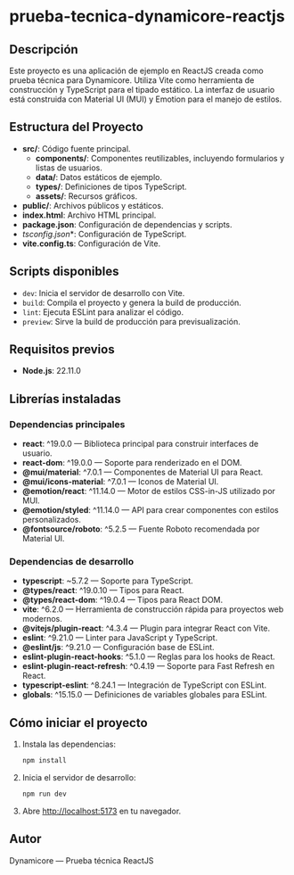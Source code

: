 # prueba-tecnica-dynamicore-reactjs

## Descripción

Este proyecto es una aplicación de ejemplo en ReactJS creada como prueba técnica para Dynamicore. Utiliza Vite como herramienta de construcción y TypeScript para el tipado estático. La interfaz de usuario está construida con Material UI (MUI) y Emotion para el manejo de estilos.

## Estructura del Proyecto

- **src/**: Código fuente principal.
  - **components/**: Componentes reutilizables, incluyendo formularios y listas de usuarios.
  - **data/**: Datos estáticos de ejemplo.
  - **types/**: Definiciones de tipos TypeScript.
  - **assets/**: Recursos gráficos.
- **public/**: Archivos públicos y estáticos.
- **index.html**: Archivo HTML principal.
- **package.json**: Configuración de dependencias y scripts.
- **tsconfig*.json**: Configuración de TypeScript.
- **vite.config.ts**: Configuración de Vite.

## Scripts disponibles

- `dev`: Inicia el servidor de desarrollo con Vite.
- `build`: Compila el proyecto y genera la build de producción.
- `lint`: Ejecuta ESLint para analizar el código.
- `preview`: Sirve la build de producción para previsualización.

## Requisitos previos

- **Node.js**: 22.11.0

## Librerías instaladas

### Dependencias principales

- **react**: ^19.0.0 — Biblioteca principal para construir interfaces de usuario.
- **react-dom**: ^19.0.0 — Soporte para renderizado en el DOM.
- **@mui/material**: ^7.0.1 — Componentes de Material UI para React.
- **@mui/icons-material**: ^7.0.1 — Iconos de Material UI.
- **@emotion/react**: ^11.14.0 — Motor de estilos CSS-in-JS utilizado por MUI.
- **@emotion/styled**: ^11.14.0 — API para crear componentes con estilos personalizados.
- **@fontsource/roboto**: ^5.2.5 — Fuente Roboto recomendada por Material UI.

### Dependencias de desarrollo

- **typescript**: ~5.7.2 — Soporte para TypeScript.
- **@types/react**: ^19.0.10 — Tipos para React.
- **@types/react-dom**: ^19.0.4 — Tipos para React DOM.
- **vite**: ^6.2.0 — Herramienta de construcción rápida para proyectos web modernos.
- **@vitejs/plugin-react**: ^4.3.4 — Plugin para integrar React con Vite.
- **eslint**: ^9.21.0 — Linter para JavaScript y TypeScript.
- **@eslint/js**: ^9.21.0 — Configuración base de ESLint.
- **eslint-plugin-react-hooks**: ^5.1.0 — Reglas para los hooks de React.
- **eslint-plugin-react-refresh**: ^0.4.19 — Soporte para Fast Refresh en React.
- **typescript-eslint**: ^8.24.1 — Integración de TypeScript con ESLint.
- **globals**: ^15.15.0 — Definiciones de variables globales para ESLint.

## Cómo iniciar el proyecto

1. Instala las dependencias:
   ```sh
   npm install
   ```
2. Inicia el servidor de desarrollo:
   ```sh
   npm run dev
   ```
3. Abre [http://localhost:5173](http://localhost:5173) en tu navegador.

## Autor

Dynamicore — Prueba técnica ReactJS
